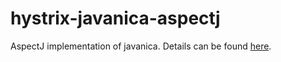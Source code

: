 # hystrix-javanica-aspectj

AspectJ implementation of javanica. Details can be found [here](https://github.com/Netflix/Hystrix/tree/master/hystrix-contrib/hystrix-javanica).